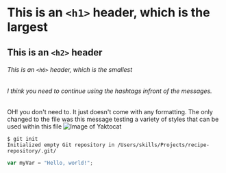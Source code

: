 # This is an `<h1>` header, which is the largest

## This is an `<h2>` header

###### This is an `<h6>` header, which is the smallest
###### I think you need to continue using the hashtags infront of the messages.
OH! you don't need to. It just doesn't come with any formatting. 
The only changed to the file was this message testing a variety of styles that can be used within this file
![Image of Yaktocat](https://octodex.github.com/images/yaktocat.png)

```
$ git init
Initialized empty Git repository in /Users/skills/Projects/recipe-repository/.git/
```

``` javascript
var myVar = "Hello, world!";
```
